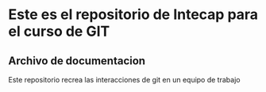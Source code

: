 # Este es el repositorio de Intecap para el curso de GIT
## Archivo de documentacion

Este repositorio recrea las interacciones de git en un equipo de trabajo
